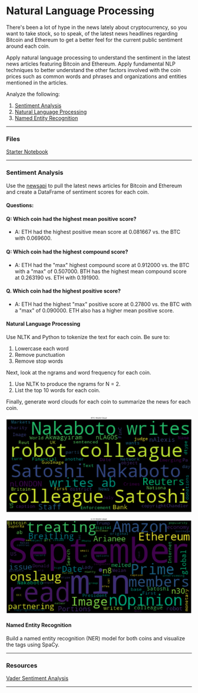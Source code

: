 # Natural Language Processing

There's been a lot of hype in the news lately about cryptocurrency, so you want to take stock, so to speak, of the latest news headlines regarding Bitcoin and Ethereum to get a better feel for the current public sentiment around each coin.

Apply natural language processing to understand the sentiment in the latest news articles featuring Bitcoin and Ethereum. Apply fundamental NLP techniques to better understand the other factors involved with the coin prices such as common words and phrases and organizations and entities mentioned in the articles.

Analyze the following:

1. [Sentiment Analysis](#Sentiment-Analysis)
2. [Natural Language Processing](#Natural-Language-Processing)
3. [Named Entity Recognition](#Named-Entity-Recognition)

---

### Files

[Starter Notebook](Starter_Code/crypto_sentiment.ipynb)

---

### Sentiment Analysis

Use the [newsapi](https://newsapi.org/) to pull the latest news articles for Bitcoin and Ethereum and create a DataFrame of sentiment scores for each coin.

#### Questions:

#### Q: Which coin had the highest mean positive score?

* A: ETH had the highest positive mean score at 0.081667 vs. the BTC with 0.069600.

#### Q: Which coin had the highest compound score?

* A: ETH had the "max" highest compound score at 0.912000 vs. the BTC with a "max" of 0.507000. BTH has the highest mean compound score at 0.263190 vs. ETH with 0.191900.

#### Q. Which coin had the highest positive score?

* A: ETH had the highest "max" positive score at 0.27800 vs. the BTC with a "max" of 0.090000. ETH also has a higher mean positive score. 

#### Natural Language Processing

Use NLTK and Python to tokenize the text for each coin. Be sure to:

1. Lowercase each word
2. Remove punctuation
3. Remove stop words

Next, look at the ngrams and word frequency for each coin.

1. Use NLTK to produce the ngrams for N = 2.
2. List the top 10 words for each coin.

Finally, generate word clouds for each coin to summarize the news for each coin.

![btc_wordcloud.png](Images/btc_wordcloud.png)

![eth_wordcloud.png](Images/eth_wordcloud.png)

#### Named Entity Recognition

Build a named entity recognition (NER) model for both coins and visualize the tags using SpaCy.

---

### Resources

[Vader Sentiment Analysis](http://www.nltk.org/howto/sentiment.html)

---
